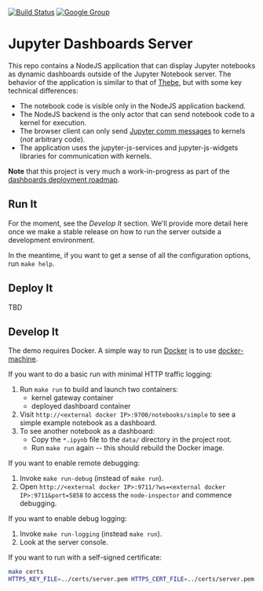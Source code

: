 [![Build Status](https://travis-ci.org/jupyter-incubator/dashboards_nodejs_app.svg?branch=master)](https://travis-ci.org/jupyter-incubator/dashboards_nodejs_app) [![Google Group](https://img.shields.io/badge/-Google%20Group-lightgrey.svg)](https://groups.google.com/forum/#!forum/jupyter)

# Jupyter Dashboards Server

This repo contains a NodeJS application that can display Jupyter notebooks as dynamic dashboards outside of the Jupyter Notebook server. The behavior of the application is similar to that of [Thebe](https://github.com/oreillymedia/thebe), but with some key technical differences:

* The notebook code is visible only in the NodeJS application backend.
* The NodeJS backend is the only actor that can send notebook code to a kernel for execution.
* The browser client can only send [Jupyter comm messages](http://jupyter-client.readthedocs.org/en/latest/messaging.html#opening-a-comm) to kernels (*not* arbitrary code).
* The application uses the jupyter-js-services and jupyter-js-widgets libraries for communication with kernels.

**Note** that this project is very much a work-in-progress as part of the [dashboards deployment roadmap](https://github.com/jupyter-incubator/dashboards/wiki/Deployment-Roadmap).

## Run It

For the moment, see the *Develop It* section. We'll provide more detail here once we make a stable release on how to run the server outside a development environment.

In the meantime, if you want to get a sense of all the configuration options, run `make help`.

## Deploy It

TBD

## Develop It

The demo requires Docker. A simple way to run [Docker](https://www.docker.com/) is to use [docker-machine](https://docs.docker.com/machine/get-started/).

If you want to do a basic run with minimal HTTP traffic logging:

1. Run `make run` to build and launch two containers:
    * kernel gateway container
    * deployed dashboard container
2. Visit `http://<external docker IP>:9700/notebooks/simple` to see a simple example notebook as a dashboard.
3. To see another notebook as a dashboard:
    * Copy the `*.ipynb` file to the `data/` directory in the project root.
    * Run `make run` again -- this should rebuild the Docker image.

If you want to enable remote debugging:

1. Invoke `make run-debug` (instead of `make run`).
2. Open `http://<external docker IP>:9711/?ws=<external docker IP>:9711&port=5858` to access the `node-inspector` and commence debugging.

If you want to enable debug logging:

1. Invoke `make run-logging` (instead `make run`).
2. Look at the server console.

If you want to run with a self-signed certificate:

```bash
make certs
HTTPS_KEY_FILE=../certs/server.pem HTTPS_CERT_FILE=../certs/server.pem make run
```
